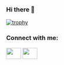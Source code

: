 ### Hi there 👋

<!--
**Joycer-hack/Joycer-hack** is a ✨ _special_ ✨ repository because its `README.md` (this file) appears on your GitHub profile.

Here are some ideas to get you started:

- 🔭 I’m currently working on ...
- 🌱 I’m currently learning ...
- 👯 I’m looking to collaborate on ...
- 🤔 I’m looking for help with ...
- 💬 Ask me about ...
- 📫 How to reach me: ...
- 😄 Pronouns: ...
- ⚡ Fun fact: ...
-->
[![trophy](https://github-profile-trophy.vercel.app/?username=Joycer-hack)](https://github.com/ryo-ma/github-profile-trophy)

<h3 align="left">Connect with me:</h3>
<p align="left">
  <a href="https://gitee.com/Joycer-hack" target="blank"><img align="center" src="https://xingqiu-tuchuang-1256524210.cos.ap-shanghai.myqcloud.com/4379/git.jpg" alt="" height="30" width="40" /></a>
  <a href="www.xnani.online" target="blank"><img align="center" src="https://xingqiu-tuchuang-1256524210.cos.ap-shanghai.myqcloud.com/4379/web.png" alt="" height="30" width="40" /></a>
</p>

